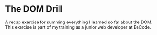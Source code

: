 # The DOM Drill
A recap exercise for summing everything I learned so far about the DOM.
This exercise is part of my training as a junior web developer at BeCode.
